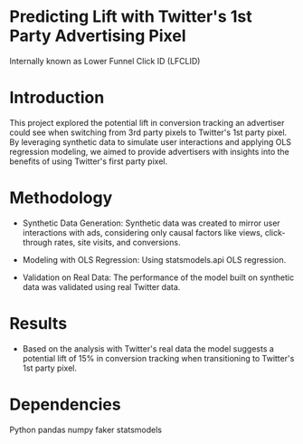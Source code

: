 # Predicting Lift with Twitter's 1st Party Advertising Pixel
Internally known as Lower Funnel Click ID (LFCLID) 

# Introduction
This project explored the potential lift in conversion tracking an advertiser could see when switching from 3rd party pixels to Twitter's 1st party pixel. By leveraging synthetic data to simulate user interactions and applying OLS regression modeling, we aimed to provide advertisers with insights into the benefits of using Twitter's first party pixel. 

# Methodology
- Synthetic Data Generation: Synthetic data was created to mirror user interactions with ads, considering only causal factors like views, click-through rates, site visits, and conversions.

 - Modeling with OLS Regression: Using statsmodels.api OLS regression.

 - Validation on Real Data: The performance of the model built on synthetic data was validated using real Twitter data.

# Results
- Based on the analysis with Twitter's real data the model suggests a potential lift of 15% in conversion tracking when transitioning to Twitter's 1st party pixel.

# Dependencies
Python
pandas
numpy
faker
statsmodels


